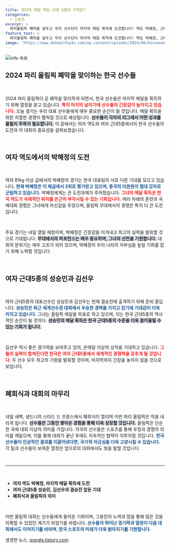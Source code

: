 ```yaml
---
title: 마지막 메달 역도·근대 5종의 기적은?
categories:
  - 스포츠
excerpt: >
  파리올림픽 폐막을 앞두고 우리 선수단이 마지막 메달 획득에 도전합니다! 역도 박혜정, 근대 5종 성승민과 김선우가 금빛 꿈에 도전하는 순간을 놓치지 마세요!
feature_text: >
  파리올림픽 폐막을 앞두고 우리 선수단이 마지막 메달 획득에 도전합니다! 역도 박혜정, 근대 5종 성승민과 김선우가 금빛 꿈에 도전하는 순간을 놓치지 마세요!
image: 'https://www.behealthy4u.com/wp-content/uploads/2024/06/koreanews.jpg'
---
```


<p><img src="https://www.behealthy4u.com/wp-content/uploads/2024/06/koreanews.jpg" alt="info 속보" /></p>

<h2 data-ke-size="size26">2024 파리 올림픽 폐막을 맞이하는 한국 선수들</h2>

<p data-ke-size="size16">&nbsp;</p>

<p>2024 파리 올림픽이 곧 폐막을 맞이하게 되면서, 한국 선수들은 마지막 메달을 획득하기 위해 열정을 쏟고 있습니다. <b><span style="color: #ee2323;">특히 마지막 날이기에 선수들의 긴장감이 높아지고 있습니다.</span></b> 오늘 경기는 우리 대표 선수들에게 매우 중요한 순간이 될 것입니다. 메달 획득을 위한 치열한 경쟁이 펼쳐질 것으로 예상됩니다. <b><span style="background-color: #21538527;">선수들이 각자의 리그에서 어떤 성과를 올릴지 주목이 필요합니다.</span></b> 이 글에서는 여자 역도와 여자 근대5종에서의 한국 선수들의 도전과 이 대회의 중요성을 살펴보겠습니다.</p>

<p data-ke-size="size16">&nbsp;</p>

<h2>여자 역도에서의 박혜정의 도전</h2>

<p data-ke-size="size16">&nbsp;</p>

<p>여자 81kg 이상 급에서의 박혜정의 경기는 한국 대표팀의 서로 다른 기대를 모으고 있습니다. <b><span style="color: #1a5490;">현재 박혜정은 이 체급에서 2위로 평가받고 있으며, 중국의 리원원이 절대 강자로 군림하고 있습니다.</span></b> 박혜정에게는 큰 도전과제가 주어졌습니다. <b><span style="color: #ee2323;">그녀의 메달 획득은 한국 역도가 국제적인 위치를 은근히 부각시킬 수 있는 기회입니다.</span></b> 여러 차례의 훈련과 국제대회 경험은 그녀에게 자신감을 주었으며, 올림픽 무대에서의 경쟁은 특히 더 큰 도전입니다.</p>

<p data-ke-size="size16">&nbsp;</p>

<p>주요 경기는 내일 열릴 예정이며, 박혜정은 긴장감을 이겨내고 최고의 실력을 발휘할 것으로 기대됩니다. <b><span style="background-color: #21538527;">무대에서의 퍼포먼스는 매우 중요하며, 그녀의 선전을 기원합니다.</span></b> 대회의 분위기는 매우 고조가 되어 있으며, 박혜정이 우리 나라의 자부심을 높일 기회를 잡기 위해 노력할 것입니다.</p>

<p data-ke-size="size16">&nbsp;</p>

<h2>여자 근대5종의 성승민과 김선우</h2>

<p data-ke-size="size16">&nbsp;</p>

<p>여자 근대5종의 대표선수인 성승민과 김선우는 현재 결승전에 출격하기 위해 준비 중입니다. <b><span style="color: #1a5490;">성승민은 최근 세계선수권 대회에서 우승한 경력을 가지고 있기에 기대감이 더욱 커지고 있습니다.</span></b> 그녀는 올림픽 메달을 목표로 하고 있으며, 이는 한국 근대5종의 역사적인 순간이 될 것이다. <b><span style="background-color: #21538527;">성승민의 메달 획득은 한국 근대5종의 수준을 더욱 끌어올릴 수 있는 기회가 됩니다.</span></b></p>

<p data-ke-size="size16">&nbsp;</p>

<p>김선우 역시 좋은 경기력을 보여주고 있어, 은메달 이상의 성적을 기대하고 있습니다. <b><span style="color: #ee2323;">그들의 실력이 합쳐진다면 한국은 여자 근대5종에서 세계적인 경쟁력을 갖추게 될 것입니다.</span></b> 두 선수 모두 최고의 기량을 발휘할 것이며, 마지막까지 긴장을 놓치지 않을 것으로 보입니다.</p>

<p data-ke-size="size16">&nbsp;</p>

<h2>폐회식과 대회의 마무리</h2>

<p data-ke-size="size16">&nbsp;</p>

<p>내일 새벽, 생드니의 스타드 드 프랑스에서 폐회식이 열리며 이번 파리 올림픽은 막을 내리게 됩니다. <b><span style="background-color: #21538527;">선수들은 그동안 쌓아온 경험을 통해 더욱 성장할 것입니다.</span></b> 올림픽은 단순한 국제 대회 이상의 의미를 가집니다. 각국의 선수들은 스포츠를 통해 우정과 경쟁의 의미를 깨달으며, 이를 통해 대회가 끝난 후에도 지속적인 협력이 이루어질 것입니다. <b><span style="color: #1a5490;">한국 선수들이 인상적인 결과를 이끌어낸다면, 국가적 자긍심을 더욱 고양시킬 수 있습니다.</span></b> 각 팀과 선수들이 보여준 열정은 앞으로의 대회에서도 빛을 발할 것입니다.</p>

<p data-ke-size="size16">&nbsp;</p>

<hr>

<p data-ke-size="size16">&nbsp;</p>

<ul>
    <li><b>여자 역도 박혜정, 마지막 메달 획득에 도전</b></li>
    <li><b>여자 근대5종 성승민, 김선우의 결승전 앞둔 기대</b></li>
    <li><b>폐회식과 올림픽의 의미</b></li>
</ul>

<p data-ke-size="size16">&nbsp;</p>

<p>이번 올림픽 대회는 선수들에게 들어온 기회이며, 그동안의 노력과 땀을 통해 많은 것을 이룩할 수 있었던 계기가 되었기를 바랍니다. <b><span style="color: #1a5490;">선수들의 뛰어난 경기력과 열정이 다음 대회에서도 이어지기를 바라며, 한국 스포츠의 미래가 더욱 밝아지기를 기원합니다.</span></b></p>
생생한 뉴스, <a href="https://qoogle.tistory.com" rel="dofollow">qoogle.tistory.com</a>


